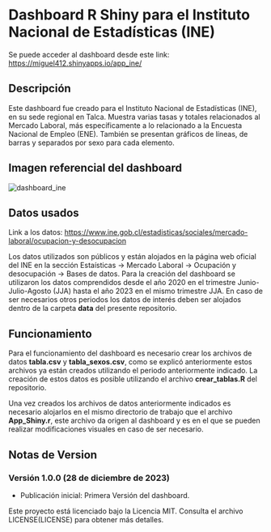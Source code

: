 # Dashboard R Shiny para el Instituto Nacional de Estadísticas (INE)

Se puede acceder al dashboard desde este link: https://miguel412.shinyapps.io/app_ine/

## Descripción

Este dashboard fue creado para el Instituto Nacional de Estadísticas (INE), en su sede regional en Talca. Muestra varias tasas y totales relacionados al Mercado Laboral, más específicamente a lo relacionado a la Encuesta Nacional de Empleo (ENE). También se presentan gráficos de líneas, de barras y separados por sexo para cada elemento.

## Imagen referencial del dashboard

![dashboard_ine](https://github.com/miguellopez4/R-Shiny-Dashborad-INE-Chile/assets/89881027/952fe87f-f037-4841-97fa-f56ce23abf50)

## Datos usados

Link a los datos: https://www.ine.gob.cl/estadisticas/sociales/mercado-laboral/ocupacion-y-desocupacion

Los datos utilizados son públicos y están alojados en la página web oficial del INE en la sección Estaísticas &rarr; Mercado Laboral &rarr; Ocupación y desocupación &rarr; Bases de datos. Para la creación del dashboard se utilizaron los datos comprendidos desde el año 2020 en el trimestre Junio-Julio-Agosto (JJA) hasta el año 2023 en el mismo trimestre JJA. En caso de ser necesarios otros periodos los datos de interés deben ser alojados dentro de la carpeta **data** del presente repositorio.

## Funcionamiento

Para el funcionamiento del dashboard es necesario crear los archivos de datos **tabla.csv** y **tabla_sexos.csv**, como se explicó anteriormente estos archivos ya están creados utilizando el periodo anteriormente indicado. La creación de estos datos es posible utilizando el archivo **crear_tablas.R** del repositorio.

Una vez creados los archivos de datos anteriormente indicados es necesario alojarlos en el mismo directorio de trabajo que el archivo **App_Shiny.r**, este archivo da origen al dashboard y es en el que se pueden realizar modificaciones visuales en caso de ser necesario.

## Notas de Version

### Versión 1.0.0 (28 de diciembre de 2023)

* Publicación inicial: Primera Versión del dashboard.

Este proyecto está licenciado bajo la Licencia MIT. Consulta el archivo LICENSE(LICENSE) para obtener más detalles.
